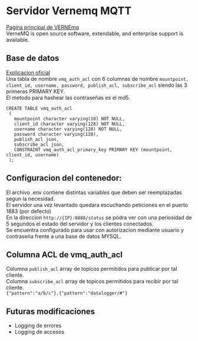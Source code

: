# Servidor Vernemq MQTT
[Pagina principal de VERNEmq](https://vernemq.com/)  
VerneMQ is open source software, extendable, and enterprise support is available.

## Base de datos
[Explicacion oficial](https://docs.vernemq.com/configuring-vernemq/db-auth)  
Una tabla de nombre `vmq_auth_acl` con 6 columnas de nombre `mountpoint, client_id, username, password, publish_acl, subscribe_acl` siendo las 3 primeras PRIMARY KEY.  
El metodo para hashear las contraseñas es el md5.
```
CREATE TABLE vmq_auth_acl
 (
   mountpoint character varying(10) NOT NULL,
   client_id character varying(128) NOT NULL,
   username character varying(128) NOT NULL,
   password character varying(128),
   publish_acl json,
   subscribe_acl json,
   CONSTRAINT vmq_auth_acl_primary_key PRIMARY KEY (mountpoint, client_id, username)
 );
```

## Configuracion del contenedor:
El archivo .env contiene distintas variables que deben ser reemplazadas segun la necesidad.  
El servidor una vez levantado quedara escuchando peticiones en el puerto 1883 (por defecto)  
En la direccion `http://{IP}:8888/status` se pódra ver con una periosidad de 5 segundos el estado del servidor y los clientes conectados.  
Se encuentra configurado para usar con autorizacion mediante usuario y contraseña frente a una base de datos MYSQL.


## Columna ACL de vmq_auth_acl
Columna `publish_acl` array de topicos permitidos para publicar por tal cliente.  
Columna `subscribe_acl` array de topicos permitidos para recibir por tal cliente.  
```{"pattern":"a/b/c"},{"pattern":"datalogger/#"}```


## Futuras modificaciones
- Logging de errores
- Logging de accesos